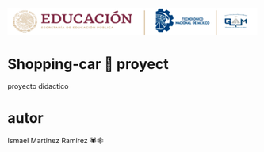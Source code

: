 
<center>
<img src="md/images/ITGAMBanner.png" alt = "itgam banner">
</center>

# Shopping-car 🛒 proyect
proyecto didactico

# autor

Ismael Martinez Ramirez 🕷🕸